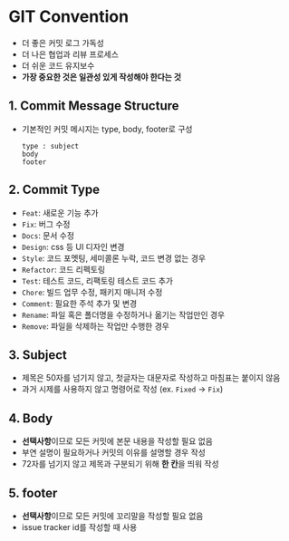 # GIT Convention
- 더 좋은 커밋 로그 가독성
- 더 나은 협업과 리뷰 프로세스
- 더 쉬운 코드 유지보수
- **가장 중요한 것은 일관성 있게 작성해야 한다는 것**

## 1. Commit Message Structure
- 기본적인 커밋 메시지는 type, body, footer로 구성
  ```
  type : subject
  body
  footer
  ```

## 2. Commit Type
- `Feat`: 새로운 기능 추가
- `Fix`: 버그 수정
- `Docs`: 문서 수정
- `Design`: css 등 UI 디자인 변경
- `Style`: 코드 포멧팅, 세미콜론 누락, 코드 변경 없는 경우
- `Refactor`: 코드 리펙토링
- `Test`: 테스트 코드, 리팩토링 테스트 코드 추가
- `Chore`: 빌드 업무 수정, 패키지 매니저 수정
- `Comment`: 필요한 주석 추가 및 변경
- `Rename`: 파일 혹은 폴더명을 수정하거나 옮기는 작업만인 경우
- `Remove`: 파일을 삭제하는 작업만 수행한 경우

## 3. Subject
- 제목은 50자를 넘기지 않고, 첫글자는 대문자로 작성하고 마침표는 붙이지 않음
- 과거 시제를 사용하지 않고 명령어로 작성 (ex. `Fixed` -> `Fix`)

## 4. Body
- **선택사항**이므로 모든 커밋에 본문 내용을 작성할 필요 없음
- 부연 설명이 필요하거나 커밋의 이유를 설명할 경우 작성
- 72자를 넘기지 않고 제목과 구분되기 위해 **한 칸**을 띄워 작성

## 5. footer
- **선택사항**이므로 모든 커밋에 꼬리말을 작성할 필요 없음
- issue tracker id를 작성할 때 사용